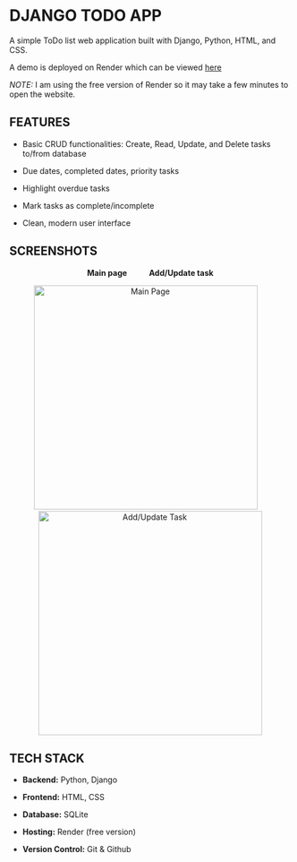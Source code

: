 # DJANGO TODO APP

A simple ToDo list web application built with Django, Python, HTML, and CSS.

A demo is deployed on Render which can be viewed [here](https://todoapp-8x06.onrender.com/)

*NOTE:* I am using the free version of Render so it may take a few minutes to open the website.



## FEATURES
- Basic CRUD functionalities: Create, Read, Update, and Delete tasks to/from database

- Due dates, completed dates, priority tasks

- Highlight overdue tasks

- Mark tasks as complete/incomplete

- Clean, modern user interface



## SCREENSHOTS
<p align="center">
  <strong>Main page</strong>
  &nbsp;&nbsp;&nbsp;&nbsp;&nbsp;&nbsp;&nbsp;&nbsp;
  <strong>Add/Update task</strong>
</p>
<p align="center">
  <img width="400" height="400" alt="Main Page" src="https://github.com/user-attachments/assets/97ed7d3f-5c7d-43b0-bc1b-c0905eb34f22" />
  &nbsp;&nbsp;&nbsp;
  <img width="400" height="400" alt="Add/Update Task" src="https://github.com/user-attachments/assets/7ee16fe8-5801-499d-b365-c23e8895b575" />
</p>



## TECH STACK
- **Backend:** Python, Django

- **Frontend:** HTML, CSS

- **Database:** SQLite

- **Hosting:** Render (free version)

- **Version Control:** Git & Github
